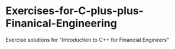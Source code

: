 # Exercises-for-C-plus-plus-Finanical-Engineering
Exercise solutions for "Introduction to C++ for Financial Engineers"
